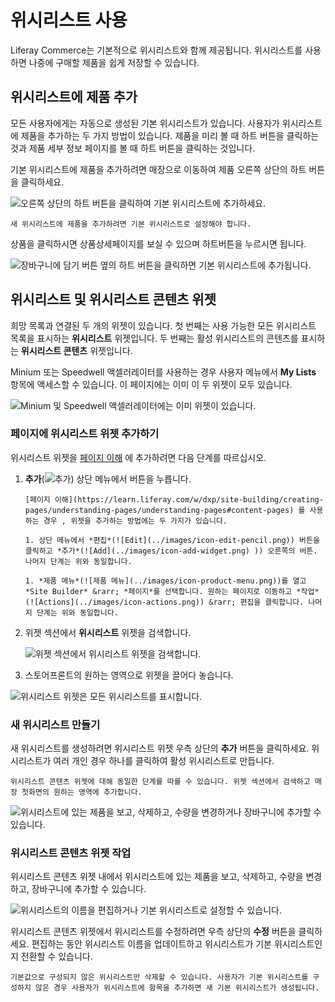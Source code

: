 # 위시리스트 사용

Liferay Commerce는 기본적으로 위시리스트와 함께 제공됩니다. 위시리스트를 사용하면 나중에 구매할 제품을 쉽게 저장할 수 있습니다.

## 위시리스트에 제품 추가

모든 사용자에게는 자동으로 생성된 기본 위시리스트가 있습니다. 사용자가 위시리스트에 제품을 추가하는 두 가지 방법이 있습니다. 제품을 미리 볼 때 하트 버튼을 클릭하는 것과 제품 세부 정보 페이지를 볼 때 하트 버튼을 클릭하는 것입니다.

기본 위시리스트에 제품을 추가하려면 매장으로 이동하여 제품 오른쪽 상단의 하트 버튼을 클릭하세요.

![오른쪽 상단의 하트 버튼을 클릭하여 기본 위시리스트에 추가하세요.](./using-wish-lists/images/01.png)

```{important}
새 위시리스트에 제품을 추가하려면 기본 위시리스트로 설정해야 합니다.
```

상품을 클릭하시면 상품상세페이지를 보실 수 있으며 하트버튼을 누르시면 됩니다.

![장바구니에 담기 버튼 옆의 하트 버튼을 클릭하면 기본 위시리스트에 추가됩니다.](./using-wish-lists/images/02.png)

## 위시리스트 및 위시리스트 콘텐츠 위젯

희망 목록과 연결된 두 개의 위젯이 있습니다. 첫 번째는 사용 가능한 모든 위시리스트 목록을 표시하는 **위시리스트** 위젯입니다. 두 번째는 활성 위시리스트의 콘텐츠를 표시하는 **위시리스트 콘텐츠** 위젯입니다.

Minium 또는 Speedwell 액셀러레이터를 사용하는 경우 사용자 메뉴에서 **My Lists** 항목에 액세스할 수 있습니다. 이 페이지에는 이미 이 두 위젯이 모두 있습니다.

![Minium 및 Speedwell 액셀러레이터에는 이미 위젯이 있습니다.](./using-wish-lists/images/03.png)

### 페이지에 위시리스트 위젯 추가하기

위시리스트 위젯을 [페이지 이해](https://learn.liferay.com/w/dxp/site-building/creating-pages/understanding-pages/understanding-pages#widget-pages) 에 추가하려면 다음 단계를 따르십시오.

1. **추가**(![추가](../images/icon-add-widget.png)) 상단 메뉴에서 버튼을 누릅니다.

    ```{important}
    [페이지 이해](https://learn.liferay.com/w/dxp/site-building/creating-pages/understanding-pages/understanding-pages#content-pages) 를 사용하는 경우 , 위젯을 추가하는 방법에는 두 가지가 있습니다.

    1. 상단 메뉴에서 *편집*(![Edit](../images/icon-edit-pencil.png)) 버튼을 클릭하고 *추가*(![Add](../images/icon-add-widget.png) )) 오른쪽의 버튼. 나머지 단계는 위와 동일합니다.

    1. *제품 메뉴*(![제품 메뉴](../images/icon-product-menu.png))를 열고 *Site Builder* &rarr; *페이지*를 선택합니다. 원하는 페이지로 이동하고 *작업*(![Actions](../images/icon-actions.png)) &rarr; 편집을 클릭합니다. 나머지 단계는 위와 동일합니다.
    ```

1. 위젯 섹션에서 **위시리스트** 위젯을 검색합니다.

    ![위젯 섹션에서 위시리스트 위젯을 검색합니다.](./using-wish-lists/images/04.png)

1. 스토어프론트의 원하는 영역으로 위젯을 끌어다 놓습니다.

![위시리스트 위젯은 모든 위시리스트를 표시합니다.](./using-wish-lists/images/05.png)

### 새 위시리스트 만들기

새 위시리스트를 생성하려면 위시리스트 위젯 우측 상단의 **추가** 버튼을 클릭하세요. 위시리스트가 여러 개인 경우 하나를 클릭하여 활성 위시리스트로 만듭니다.

```{note}
위시리스트 콘텐츠 위젯에 대해 동일한 단계를 따를 수 있습니다. 위젯 섹션에서 검색하고 매장 첫화면의 원하는 영역에 추가합니다.
```

![위시리스트에 있는 제품을 보고, 삭제하고, 수량을 변경하거나 장바구니에 추가할 수 있습니다.](./using-wish-lists/images/06.png)

### 위시리스트 콘텐츠 위젯 작업

위시리스트 콘텐츠 위젯 내에서 위시리스트에 있는 제품을 보고, 삭제하고, 수량을 변경하고, 장바구니에 추가할 수 있습니다.

![위시리스트의 이름을 편집하거나 기본 위시리스트로 설정할 수 있습니다.](./using-wish-lists/images/07.png)

위시리스트 콘텐츠 위젯에서 위시리스트를 수정하려면 우측 상단의 **수정** 버튼을 클릭하세요. 편집하는 동안 위시리스트 이름을 업데이트하고 위시리스트가 기본 위시리스트인지 전환할 수 있습니다.

```{note}
기본값으로 구성되지 않은 위시리스트만 삭제할 수 있습니다. 사용자가 기본 위시리스트를 구성하지 않은 경우 사용자가 위시리스트에 항목을 추가하면 새 기본 위시리스트가 생성됩니다.
```
